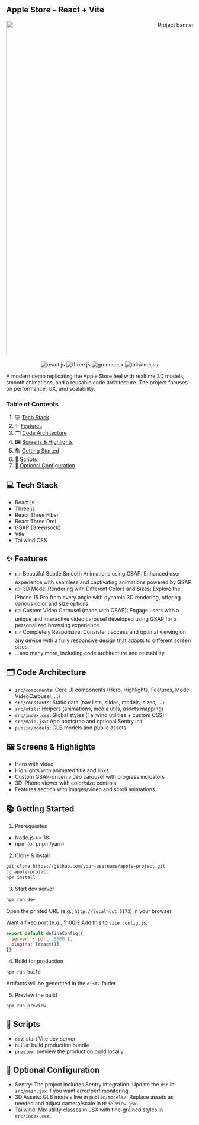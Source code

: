 
## Apple Store – React + Vite

<div align="center">
  <img src="https://images.tokopedia.net/img/JFrBQq/2023/10/5/779f7eef-b576-4759-b5d6-9b66f9bfb3f6.jpg" alt="Project banner" width="900" />
  <br /><br />
  <img src="https://img.shields.io/badge/-React_JS-black?style=for-the-badge&logoColor=white&logo=react&color=61DAFB" alt="react.js" />
  <img src="https://img.shields.io/badge/-Three_JS-black?style=for-the-badge&logoColor=white&logo=threedotjs&color=000000" alt="three.js" />
  <img src="https://img.shields.io/badge/-GSAP-black?style=for-the-badge&logoColor=white&logo=greensock&color=88CE02" alt="greensock" />
  <img src="https://img.shields.io/badge/-Tailwind_CSS-black?style=for-the-badge&logoColor=white&logo=tailwindcss&color=06B6D4" alt="tailwindcss" />
</div>

A modern demo replicating the Apple Store feel with realtime 3D models, smooth animations, and a reusable code architecture. The project focuses on performance, UX, and scalability.

### Table of Contents
1. 💻 [Tech Stack](#tech-stack)
2. ✨ [Features](#features)
3. 🗂️ [Code Architecture](#code-architecture)
4. 🖼️ [Screens & Highlights](#screens--highlights)
5. 📚 [Getting Started](#getting-started)
6. 📜 [Scripts](#scripts)
7. 🧩 [Optional Configuration](#optional-configuration)

## 💻 Tech Stack
- React.js
- Three.js
- React Three Fiber
- React Three Drei
- GSAP (Greensock)
- Vite
- Tailwind CSS

## ✨ Features
- 👉 Beautiful Subtle Smooth Animations using GSAP: Enhanced user experience with seamless and captivating animations powered by GSAP.
- 👉 3D Model Rendering with Different Colors and Sizes: Explore the iPhone 15 Pro from every angle with dynamic 3D rendering, offering various color and size options.
- 👉 Custom Video Carousel (made with GSAP): Engage users with a unique and interactive video carousel developed using GSAP for a personalized browsing experience.
- 👉 Completely Responsive: Consistent access and optimal viewing on any device with a fully responsive design that adapts to different screen sizes.
- …and many more, including code architecture and reusability.

## 🗂️ Code Architecture
- `src/components`: Core UI components (Hero, Highlights, Features, Model, VideoCarousel, …)
- `src/constants`: Static data (nav lists, slides, models, sizes, …)
- `src/utils`: Helpers (animations, media utils, assets mapping)
- `src/index.css`: Global styles (Tailwind utilities + custom CSS)
- `src/main.jsx`: App bootstrap and optional Sentry init
- `public/models`: GLB models and public assets


## 🖼️ Screens & Highlights
- Hero with video
- Highlights with animated title and links
- Custom GSAP-driven video carousel with progress indicators
- 3D iPhone viewer with color/size controls
- Features section with images/video and scroll animations

## 📚 Getting Started
1) Prerequisites
- Node.js >= 18
- npm (or pnpm/yarn)

2) Clone & install
```bash
git clone https://github.com/your-username/apple-project.git
cd apple-project
npm install
```

3) Start dev server
```bash
npm run dev
```
Open the printed URL (e.g., `http://localhost:5173`) in your browser.

Want a fixed port (e.g., 5100)? Add this to `vite.config.js`:
```js
export default defineConfig({
  server: { port: 5100 },
  plugins: [react()]
})
```

4) Build for production
```bash
npm run build
```
Artifacts will be generated in the `dist/` folder.

5) Preview the build
```bash
npm run preview
```

## 📜 Scripts
- `dev`: start Vite dev server
- `build`: build production bundle
- `preview`: preview the production build locally

## 🧩 Optional Configuration
- Sentry: The project includes Sentry integration. Update the `dsn` in `src/main.jsx` if you want error/perf monitoring.
- 3D Assets: GLB models live in `public/models/`. Replace assets as needed and adjust camera/scale in `ModelView.jsx`.
- Tailwind: Mix utility classes in JSX with fine‑grained styles in `src/index.css`.

